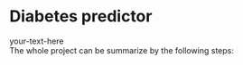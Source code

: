 # Diabetes predictor

<div style=
In this project I conduct an analyzys of Pima Indians Diabetes Database. My main goal was to build a model upon this data, that will anable making predictions about one health condition, mainly predicting (to some degreee of accuracy) if an individual has diabetes. The analysis and model training was done in a google colab notebook. The second part of this project, that is, building the predictor, was done in pycharm. Later, upon pycharm file streamlit app was build. The process of app building had to be done in a desktop python environment, it is a technical requirement of streamlit app engine.      > your-text-here </div>
The whole project can be summarize by the following steps: 

